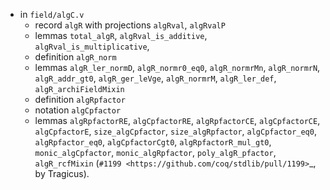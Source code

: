 - in `field/algC.v`
  + record `algR` with projections `algRval`, `algRvalP`
  + lemmas `total_algR`, `algRval_is_additive`, `algRval_is_multiplicative`,
  + definition `algR_norm`
  + lemmas `algR_ler_normD`, `algR_normr0_eq0`, `algR_normrMn`,
    `algR_normrN`, `algR_addr_gt0`, `algR_ger_leVge`, `algR_normrM`,
	  `algR_ler_def`, `algR_archiFieldMixin`
  + definition `algRpfactor`
  + notation `algCpfactor`
  + lemmas `algRpfactorRE`, `algCpfactorRE`, `algRpfactorCE`, `algCpfactorCE`,
    `algCpfactorE`, `size_algCpfactor`, `size_algRpfactor`, `algCpfactor_eq0`,
	  `algRpfactor_eq0`, `algCpfactorCgt0`, `algRpfactorR_mul_gt0`,
	  `monic_algCpfactor`, `monic_algRpfactor`, `poly_algR_pfactor`, 
 	  `algR_rcfMixin`
   (`#1199 <https://github.com/coq/stdlib/pull/1199>`_,
    by Tragicus).
